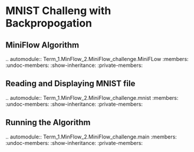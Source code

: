 MNIST Challeng with Backpropogation
===================================

MiniFlow Algorithm
------------------

.. automodule:: Term_1.MinFlow_2.MiniFlow_challenge.MiniFLow
   :members:
   :undoc-members:
   :show-inheritance:
   :private-members:


Reading and Displaying MNIST file
---------------------------------

.. automodule:: Term_1.MinFlow_2.MiniFlow_challenge.mnist
   :members:
   :undoc-members:
   :show-inheritance:
   :private-members:


Running the Algorithm
---------------------

.. automodule:: Term_1.MinFlow_2.MiniFlow_challenge.main
   :members:
   :undoc-members:
   :show-inheritance:
   :private-members: